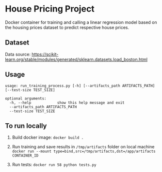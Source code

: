 # House Pricing Project 
Docker container for training and calling a linear regression model based on the housing prices dataset to predict respective house prices.

## Dataset
Data source: https://scikit-learn.org/stable/modules/generated/sklearn.datasets.load_boston.html

## Usage
```
usage: run_training_process.py [-h] [--artifacts_path ARTIFACTS_PATH] [--test-size TEST_SIZE]

optional arguments:
  -h, --help            show this help message and exit
  --artifacts_path ARTIFACTS_PATH
  --test-size TEST_SIZE
```

## To run locally
1. Build docker image:
`docker build .`

2. Run training and save results in `/tmp/artifacts` folder on local machine
`docker run --mount type=bind,src=/tmp/artifacts,dst=/app/artifacts CONTAINER_ID`

3. Run tests:
`docker run 58 python tests.py`



